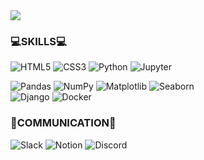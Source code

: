 <img src="https://github.com/user-attachments/assets/30512234-b157-496e-b475-2281b527d9da">

### 💻SKILLS💻
![HTML5](https://img.shields.io/badge/HTML5-E34F26?style=flat-square&logo=HTML5&logoColor=FFFFFF) 
![CSS3](https://img.shields.io/badge/CSS3-1572B6?style=flat-square&logo=CSS3&logoColor=FFFFFF) 
![Python](https://img.shields.io/badge/Python-3776AB?style=flat-square&logo=Python&logoColor=FFFFFF)
![Jupyter](https://img.shields.io/badge/Jupyter-F37626?style=flat-square&logo=Jupyter&logoColor=FFFFFF) <br>

![Pandas](https://img.shields.io/badge/Pandas-150458?style=flat-square&logo=Pandas&logoColor=FFFFFF) 
![NumPy](https://img.shields.io/badge/NumPy-013243?style=flat-square&logo=NumPy&logoColor=FFFFFF) 
![Matplotlib](https://img.shields.io/badge/Matplotlib-11557C?style=flat-square&logo=Matplotlib&logoColor=FFFFFF) 
![Seaborn](https://img.shields.io/badge/Seaborn-4C72B0?style=flat-square&logo=Seaborn&logoColor=FFFFFF) <br>
![Django](https://img.shields.io/badge/Django-092E20?style=flat-square&logo=Django&logoColor=FFFFFF)
![Docker](https://img.shields.io/badge/Docker-2496ED?style=flat-square&logo=Docker&logoColor=FFFFFF) 

### 🤝COMMUNICATION🤝
![Slack](https://img.shields.io/badge/Slack-4A154B?style=flat-square&logo=Slack&logoColor=FFFFFF) 
![Notion](https://img.shields.io/badge/Notion-000000?style=flat-square&logo=Notion&logoColor=FFFFFF) 
![Discord](https://img.shields.io/badge/Discord-5865F2?style=flat-square&logo=Discord&logoColor=FFFFFF)
